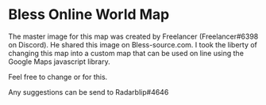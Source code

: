 # Bless Online World Map

The master image for this map was created by Freelancer (Freelancer#6398 on Discord). He shared this image on Bless-source.com. I took the liberty of changing this map into a custom map that can be used on line using the Google Maps javascript library.

Feel free to change or for this.

Any suggestions can be send to Radarblip#4646
